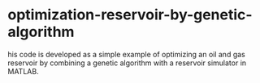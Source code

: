 # optimization-reservoir-by-genetic-algorithm
his code is developed as a simple example of optimizing an oil and gas reservoir by combining a genetic algorithm with a reservoir simulator in MATLAB.
